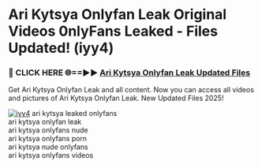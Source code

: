 # Ari Kytsya Onlyfan Leak Original Videos 0nlyFans Leaked - Files Updated! (iyy4)

<h3>🔴 CLICK HERE 🌐==►► <a href="https://tinyurl.com/3hn5wdd3" rel="nofollow">Ari Kytsya Onlyfan Leak Updated Files</a></h3>

Get Ari Kytsya Onlyfan Leak and all content. Now you can access all videos and pictures of Ari Kytsya Onlyfan Leak. New Updated Files 2025!

[![iyy4](https://i.imgur.com/4HnBqBT.gif)](https://tinyurl.com/3hn5wdd3)
ari kytsya leaked onlyfans<br>
ari kytsya onlyfan leak<br>
ari kytsya onlyfans nude<br>
ari kytsya onlyfans porn<br>
ari kytsya nude onlyfans<br>
ari kytsya onlyfans videos